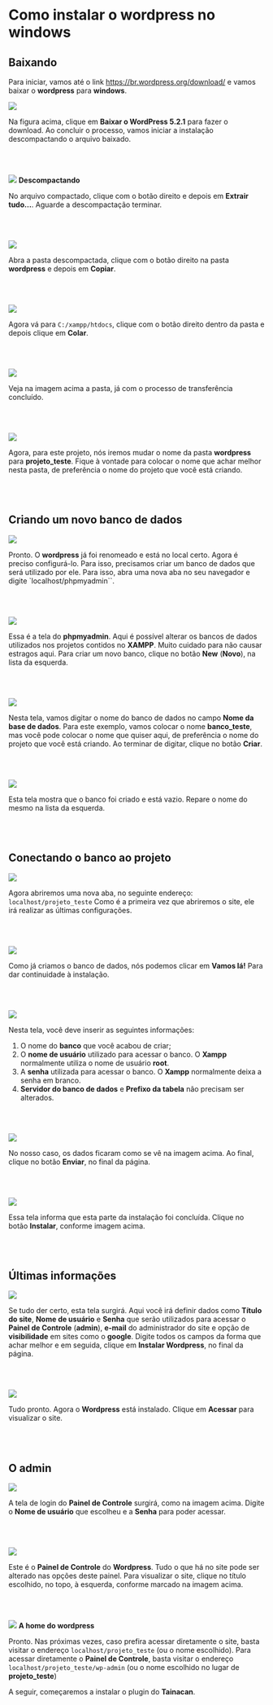 # Como instalar o wordpress no windows #

## Baixando ##

Para iniciar, vamos até o link https://br.wordpress.org/download/ e vamos baixar o **wordpress** para **windows**.

![](/assets/images/wordpress_01.png)

Na figura acima, clique em **Baixar o WordPress 5.2.1** para fazer o download. Ao concluir o processo, vamos iniciar a instalação descompactando o arquivo baixado.

<br><br>

![](/assets/images/wordpress_02.png)
**Descompactando**

No arquivo compactado, clique com o botão direito e depois em **Extrair tudo…**. Aguarde a descompactação terminar.

<br><br>

![](/assets/images/wordpress_03.png)

Abra a pasta descompactada, clique com o botão direito na pasta **wordpress** e depois em **Copiar**.

<br><br>

![](/assets/images/wordpress_04.png)

Agora vá para `C:/xampp/htdocs`, clique com o botão direito dentro da pasta e depois clique em **Colar**.

<br><br>

![](/assets/images/wordpress_05.png)

Veja na imagem acima a pasta, já com o processo de transferência concluído.

<br><br>

![](/assets/images/wordpress_06.png)

Agora, para este projeto, nós iremos mudar o nome da pasta **wordpress** para **projeto_teste**. Fique à vontade para colocar o nome que achar melhor nesta pasta, de preferência o nome do projeto que você está criando.

<br><br>

## Criando um novo banco de dados ##

![](/assets/images/wordpress_07.png)

Pronto. O **wordpress** já foi renomeado e está no local certo. Agora é preciso configurá-lo. Para isso, precisamos criar um banco de dados que será utilizado por ele. Para isso, abra uma nova aba no seu navegador e digite `localhost/phpmyadmin``.

<br><br>

![](/assets/images/wordpress_08.png)

Essa é a tela do **phpmyadmin**. Aqui é possível alterar os bancos de dados utilizados nos projetos contidos no **XAMPP**. Muito cuidado para não causar estragos aqui. Para criar um novo banco, clique no botão **New** (**Novo**), na lista da esquerda.

<br><br>

![](/assets/images/wordpress_09.png)

Nesta tela, vamos digitar o nome do banco de dados no campo **Nome da base de dados**. Para este exemplo, vamos colocar o nome **banco_teste**, mas você pode colocar o nome que quiser aqui, de preferência o nome do projeto que você está criando. Ao terminar de digitar, clique no botão **Criar**.

<br><br>

![](/assets/images/wordpress_10.png)

Esta tela mostra que o banco foi criado e está vazio. Repare o nome do mesmo na lista da esquerda.

<br><br>

## Conectando o banco ao projeto ##

![](/assets/images/wordpress_11.png)

Agora abriremos uma nova aba, no seguinte endereço: `localhost/projeto_teste`
Como é a primeira vez que abriremos o site, ele irá realizar as últimas configurações.

<br><br>

![](/assets/images/wordpress_12.png)

Como já criamos o banco de dados, nós podemos clicar em **Vamos lá!** Para dar continuidade à instalação.

<br><br>

![](/assets/images/wordpress_13.png)

Nesta tela, você deve inserir as seguintes informações:
1. O nome do **banco** que você acabou de criar;
2. O **nome de usuário** utilizado para acessar o banco. O **Xampp** normalmente utiliza o nome de usuário **root**.
3. A **senha** utilizada para acessar o banco. O **Xampp** normalmente deixa a senha em branco.
4. **Servidor do banco de dados** e **Prefixo da tabela** não precisam ser alterados.

<br><br>

![](/assets/images/wordpress_14.png)

No nosso caso, os dados ficaram como se vê na imagem acima. Ao final, clique no botão **Enviar**, no final da página.

<br><br>

![](/assets/images/wordpress_15.png)

Essa tela informa que esta parte da instalação foi concluída. Clique no botão **Instalar**, conforme imagem acima.

<br><br>

## Últimas informações ##

![](/assets/images/wordpress_16.png)

Se tudo der certo, esta tela surgirá. Aqui você irá definir dados como **Título do site**, **Nome de usuário** e **Senha** que serão utilizados para acessar o **Painel de Controle** (**admin**), **e-mail** do administrador do site e opção de **visibilidade** em sites como o **google**. Digite todos os campos da forma que achar melhor e em seguida, clique em **Instalar Wordpress**, no final da página.

<br><br>

![](/assets/images/wordpress_17.png)

Tudo pronto. Agora o **Wordpress** está instalado. Clique em **Acessar** para visualizar o site.

<br><br>

## O admin ##

![](/assets/images/wordpress_18.png)

A tela de login do **Painel de Controle** surgirá, como na imagem acima. Digite o **Nome de usuário** que escolheu e a **Senha** para poder acessar.

<br><br>

![](/assets/images/wordpress_19.png)

Este é o **Painel de Controle** do **Wordpress**. Tudo o que há no site pode ser alterado nas opções deste painel. Para visualizar o site, clique no título escolhido, no topo, à esquerda, conforme marcado na imagem acima.

<br><br>

![](/assets/images/wordpress_20.png)
**A home do wordpress**

Pronto. Nas próximas vezes, caso prefira acessar diretamente o site, basta visitar o endereço `localhost/projeto_teste` (ou o nome escolhido).
Para acessar diretamente o **Painel de Controle**, basta visitar o endereço `localhost/projeto_teste/wp-admin` (ou o nome escolhido no lugar de **projeto_teste**)

A seguir, começaremos a instalar o plugin do **Tainacan**.

<br><br>